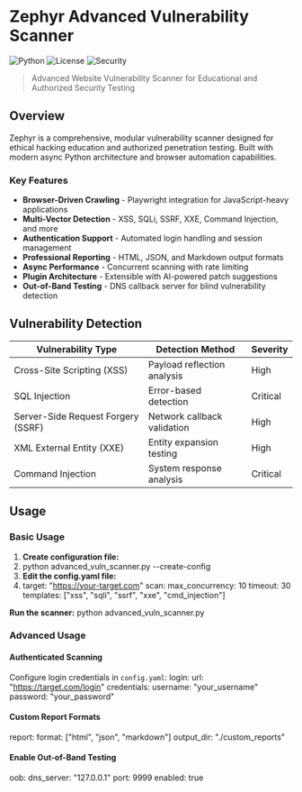 # Zephyr Advanced Vulnerability Scanner

![Python](https://img.shields.io/badge/Python-3.8+-blue.svg)
![License](https://img.shields.io/badge/License-MIT-green.svg)
![Security](https://img.shields.io/badge/Security-Ethical%20Hacking-red.svg)

> Advanced Website Vulnerability Scanner for Educational and Authorized Security Testing

## Overview

Zephyr is a comprehensive, modular vulnerability scanner designed for ethical hacking education and authorized penetration testing. Built with modern async Python architecture and browser automation capabilities.

### Key Features

- **Browser-Driven Crawling** - Playwright integration for JavaScript-heavy applications
- **Multi-Vector Detection** - XSS, SQLi, SSRF, XXE, Command Injection, and more
- **Authentication Support** - Automated login handling and session management  
- **Professional Reporting** - HTML, JSON, and Markdown output formats
- **Async Performance** - Concurrent scanning with rate limiting
- **Plugin Architecture** - Extensible with AI-powered patch suggestions
- **Out-of-Band Testing** - DNS callback server for blind vulnerability detection

## Vulnerability Detection

| Vulnerability Type | Detection Method | Severity |
|-------------------|------------------|----------|
| Cross-Site Scripting (XSS) | Payload reflection analysis | High |
| SQL Injection | Error-based detection | Critical |
| Server-Side Request Forgery (SSRF) | Network callback validation | High |
| XML External Entity (XXE) | Entity expansion testing | High |
| Command Injection | System response analysis | Critical |
## Usage

### Basic Usage

1. **Create configuration file:**
2. python advanced_vuln_scanner.py --create-config
3. **Edit the config.yaml file:**
4. target: "https://your-target.com"
scan:
max_concurrency: 10
timeout: 30
templates: ["xss", "sqli", "ssrf", "xxe", "cmd_injection"]

 **Run the scanner:**
 python advanced_vuln_scanner.py

 ### Advanced Usage

#### Authenticated Scanning
Configure login credentials in `config.yaml`:
login:
url: "https://target.com/login"
credentials:
username: "your_username"
password: "your_password"
#### Custom Report Formats
report:
format: ["html", "json", "markdown"]
output_dir: "./custom_reports"

#### Enable Out-of-Band Testing

oob:
dns_server: "127.0.0.1"
port: 9999
enabled: true


